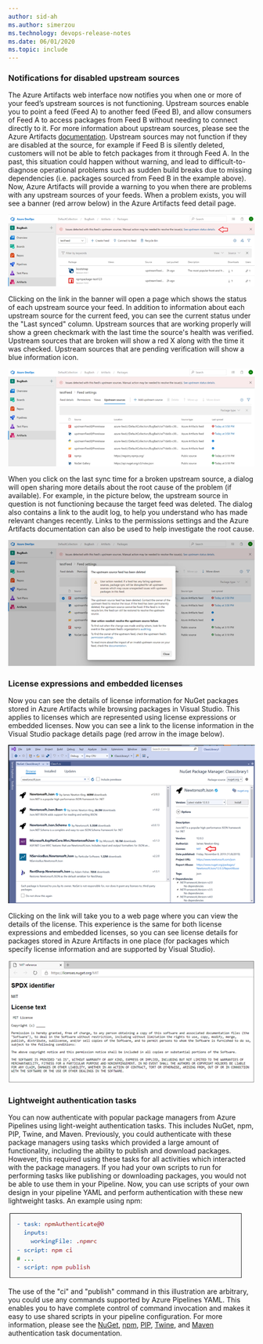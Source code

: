 ```yaml
---
author: sid-ah
ms.author: simerzou
ms.technology: devops-release-notes
ms.date: 06/01/2020
ms.topic: include
---
```


### Notifications for disabled upstream sources

The Azure Artifacts web interface now notifies you when one or more of your feed’s upstream sources is not functioning. Upstream sources enable you to point a feed (Feed A) to another feed (Feed B), and allow consumers of Feed A to access packages from Feed B without needing to connect directly to it. For more information about upstream sources, please see the Azure Artifacts <a href="https://docs.microsoft.com/azure/devops/artifacts/concepts/upstream-sources?view=azure-devops"><span style="font-size:11.0pt;font-family:&quot;Calibri&quot;,sans-serif;">documentation</span></a>. Upstream sources may not function if they are disabled at the source, for example if Feed B is
silently deleted, customers will not be able to fetch packages from it through Feed A. In the past, this situation could happen without warning, and lead to difficult-to-diagnose operational problems such as sudden build breaks due to
missing dependencies (i.e. packages sourced from Feed B in the example above). Now, Azure Artifacts will provide a warning to you when there are problems with any upstream sources of your feeds. When a problem exists, you will see a
banner (red arrow below) in the Azure Artifacts feed detail page.

![Red arrow in the Azure Artifacts feed detail page.](../../media/170-artifacts-2-0.png)

Clicking on the link in the banner will open a page which shows the status of each upstream source your feed. In addition to information about each upstream source for the current feed, you can see the current status under the "Last synced" column. Upstream sources that are working properly will show a green checkmark with the last time the source's health was verified. Upstream sources that are broken will show a red X along with the time it was checked. Upstream sources that are pending verification will show a blue information icon.

![Icons in the Last synced column.](../../media/170-artifacts-2-1.png)

When you click on the last sync time for a broken upstream source, a dialog will open sharing more details about the root
cause of the problem (if available). For example, in the picture below, the upstream source in question is not functioning because the target feed was deleted. The dialog also contains a link to the audit log, to help you understand who has made relevant changes recently. Links to the permissions settings and the Azure Artifacts documentation can also be used to help investigate the root cause.

![Example showing the target feed was deleted.](../../media/170-artifacts-2-2.png)

### License expressions and embedded licenses

Now you can see the details of license information for NuGet packages stored in Azure Artifacts while browsing packages in Visual Studio. This applies to licenses which are represented using license expressions or embedded licenses. Now you can see a link to the license information in the Visual Studio package details page (red arrow in the image
below).

![Link to license information.](../../media/170-artifacts-0-0.png)

Clicking on the link will take you to a web page where you can view the details of the license. This experience is the same for both license expressions and embedded licenses, so you can see license details for packages stored in Azure Artifacts in one place (for packages which specify license information and are supported by Visual Studio).

![View license details.](../../media/170-artifacts-0-1.png)

### Lightweight authentication tasks

You can now authenticate with popular package managers from Azure Pipelines using light-weight authentication tasks. This includes NuGet, npm, PIP, Twine, and Maven. Previously, you could authenticate with these package managers using tasks which provided a large amount of functionality, including the ability to publish and download packages. However, this required using these tasks for all activities which interacted with the package managers. If you had your own scripts to run for performing tasks like publishing or downloading packages, you would not be able to use them in your Pipeline. Now, you can use scripts of your own design in your pipeline YAML and perform authentication with these new lightweight tasks. An example using npm:

![img](../../media/170-artifacts-3-0.png)

The use of the "ci" and "publish" command in this illustration are arbitrary, you could use any commands supported by Azure Pipelines YAML. This enables you to have complete control of command invocation and makes it easy to use shared scripts in your pipeline configuration. For more information, please see the [NuGet](/azure/devops/pipelines/tasks/package/nuget-authenticate?view=azure-devops), [npm](/azure/devops/pipelines/tasks/package/npm-authenticate?view=azure-devops), [PIP](/azure/devops/pipelines/tasks/package/pip-authenticate?view=azure-devops), [Twine](/azure/devops/pipelines/tasks/package/twine-authenticate?view=azure-devops), and [Maven](/azure/devops/pipelines/tasks/package/maven-authenticate?view=azure-devops) authentication task documentation.